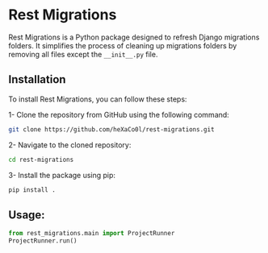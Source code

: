 # Rest Migrations

Rest Migrations is a Python package designed to refresh Django migrations folders. It simplifies the process of cleaning up migrations folders by removing all files except the `__init__.py` file.

## Installation
To install Rest Migrations, you can follow these steps:

1- Clone the repository from GitHub using the following command:
```sh
git clone https://github.com/heXaCo0l/rest-migrations.git
```
2- Navigate to the cloned repository:
```sh
cd rest-migrations
```

3- Install the package using pip:
```sh
pip install .
```

## Usage:
```py
from rest_migrations.main import ProjectRunner
ProjectRunner.run()
```
